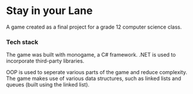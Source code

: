 # Stay in your Lane
A game created as a final project for a grade 12 computer science class. 

### Tech stack
The game was built with monogame, a C# framework. .NET is used to incorporate third-party libraries. 

OOP is used to seperate various parts of the game and reduce complexity. The game makes use of various data structures, such as linked lists and queues (built using the linked list).